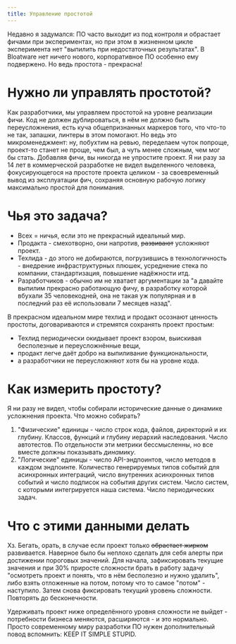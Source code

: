```yaml
---
title: Управление простотой
---
```


Недавно я задумался: ПО часто выходит из под контроля и обрастает фичами при экспериментах, но при этом в жизненном цикле эксперимента нет "выпилить при недостаточных результатах". В Bloatware нет ничего нового, корпоративное ПО особенно ему подвержено. Но ведь простота - прекрасна!

# Нужно ли управлять простотой?

Как разработчики, мы управляем простотой на уровне реализации фичи. Код не должен дублироваться, в нём не должно быть переусложнения, есть куча общепризнанных маркеров того, что что-то не так, запашки, линтеры в этом помогают. Но ведь это микроменеджмент: ну, побухтим на ревью, переделаем чуток попроще, проект-то станет не проще, чем был, а чуть менее сложным, чем мог бы стать. Добавляя фичи, вы никогда не упростите проект. Я ни разу за 14 лет в коммерческой разработке не видел выделенного человека, фокусирующегося на простоте проекта целиком - за своевременный вывод из эксплуатации фич, сохраняя основную рабочую логику максимально простой для понимания.

# Чья это задача?

- Всех = ничья, если это не прекрасный идеальный мир.
- Продакта - смехотворно, они напротив, ~~развивают~~ усложняют проект.
- Техлида - до этого не добираются, погрузившись в технологичность - внедрение инфраструктурных плюшек, усреднение стека по компании, стандартизация, повышение надёжности итд.
- Разработчиков - обычно им не хватает аргументации за "а давайте выпилим прекрасно работающую фичу, в разработку которой вбухали 35 человекодней, она не такая уж популярная и в последний раз её использовали 7 месяцев назад".

В прекрасном идеальном мире техлид и продакт осознают ценность простоты, договариваются и стремятся сохранять проект простым:

- Техлид периодически окидывает проект взором, выискивая бесполезные и переусложнённые вещи,
- продакт легче даёт добро на выпиливание функциональности, 
- а разработчики не переусложняют хотя бы на уровне кода.

# Как измерить простоту?

Я ни разу не видел, чтобы собирали исторические данные о динамике усложнения проекта. Что можно собирать?

1. "Физические" единицы - число строк кода, файлов, директорий и их глубину. Классов, функций и глубину иерархий наследования. Число автотестов. По отдельности эти метрики бессмысленны, но все вместе должны показывать _динамику_. 
2. "Логические" единицы - число API-эндпоинтов, число методов в каждом эндпоинте. Количество генерируемых типов событий для асинхронных интеграций, число внутренних асинхронных типов событий и число подписок на события других систем. Число систем, с которыми интегрируется наша система. Число периодических задач.

# Что с этими данными делать

Хз. Бегать, орать, в случае если проект только ~~обрастает жирком~~ развивается. Наверное было бы неплохо сделать для себя алерты при достижении пороговых значений. Для начала, зафиксировать текущие значения и при 30% приросте сложности брать в работу задачу "осмотреть проект и понять, что в нём бесполезно и нужно удалить", либо взять отложенные на потом, потому что то самое "потом" - наступило. Затем снова фиксировать текущий уровень сложности. Повторять до бесконечности. 

Удерживать проект ниже определённого уровня сложности не выйдет - потребности бизнеса меняются, расширяются - и это нормально. Просто современному миру разработки ПО нужен дополнительный повод вспомнить: KEEP IT SIMPLE STUPID.
